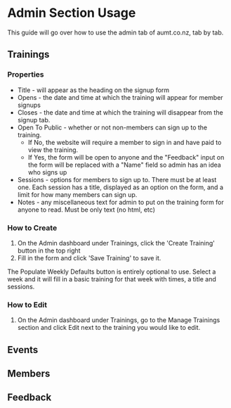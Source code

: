 # Admin Section Usage

This guide will go over how to use the admin tab of aumt.co.nz, tab by tab.

## Trainings

### Properties

* Title - will appear as the heading on the signup form
* Opens - the date and time at which the training will appear for member signups
* Closes - the date and time at which the training will disappear from the signup tab.
* Open To Public - whether or not non-members can sign up to the training. 
    * If No, the website will require a member to sign in and have paid to view the training.
    * If Yes, the form will be open to anyone and the "Feedback" input on the form will be replaced with a "Name" field so admin has an idea who signs up
* Sessions - options for members to sign up to. There must be at least one. Each session has a title, displayed as an option on the form, and a limit for how many members can sign up. 
* Notes - any miscellaneous text for admin to put on the training form for anyone to read. Must be only text (no html, etc)

### How to Create

1. On the Admin dashboard under Trainings, click the 'Create Training' button in the top right
2. Fill in the form and click 'Save Training' to save it.

The Populate Weekly Defaults button is entirely optional to use. Select a week and it will fill in a basic training for that week with times, a title and sessions.

### How to Edit

1. On the Admin dashboard under Trainings, go to the Manage Trainings section and click Edit next to the training you would like to edit. 

## Events

## Members

## Feedback

